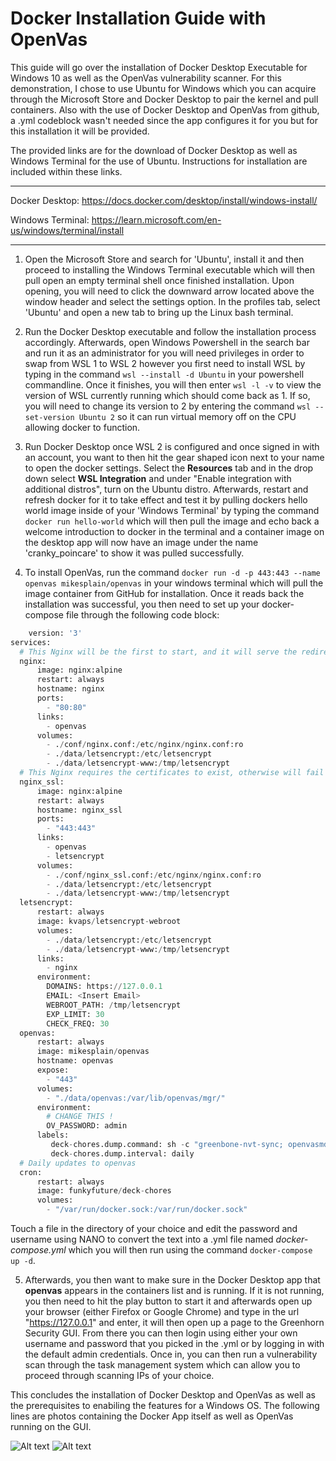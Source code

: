 # Docker Installation Guide with OpenVas
This guide will go over the installation of Docker Desktop Executable for Windows 10 as well as the OpenVas vulnerability scanner. For this demonstration, I chose to use Ubuntu for Windows which you can acquire through the Microsoft Store and Docker Desktop to pair the kernel and pull containers. Also with the use of Docker Desktop and OpenVas from github, a .yml codeblock wasn't needed since the app configures it for you but for this installation it will be provided.

The provided links are for the download of Docker Desktop as well as Windows Terminal for the use of Ubuntu. Instructions for installation are included within these links.
_________________________
Docker Desktop: https://docs.docker.com/desktop/install/windows-install/

Windows Terminal: https://learn.microsoft.com/en-us/windows/terminal/install
_________________________

1. Open the Microsoft Store and search for 'Ubuntu', install it and then proceed to installing the Windows Terminal executable which will then pull open an empty terminal shell once finished installation. Upon opening, you will need to click the downward arrow located above the window header and select the settings option. In the profiles tab, select 'Ubuntu' and open a new tab to bring up the Linux bash terminal.

2. Run the Docker Desktop executable and follow the installation process accordingly. Afterwards, open Windows Powershell in the search bar and run it as an administrator for you will need privileges in order to swap from WSL 1 to WSL 2 however you first need to install WSL by typing in the command `wsl --install -d Ubuntu` in your powershell commandline. Once it finishes, you will then enter `wsl -l -v` to view the version of WSL currently running which should come back as 1. If so, you will need to change its version to 2 by entering the command `wsl --set-version Ubuntu 2` so it can run virtual memory off on the CPU allowing docker to function.

3. Run Docker Desktop once WSL 2 is configured and once signed in with an account, you want to then hit the gear shaped icon next to your name to open the docker settings. Select the **Resources** tab and in the drop down select **WSL Integration** and under "Enable integration with additional distros", turn on the Ubuntu distro. Afterwards, restart and refresh docker for it to take effect and test it by pulling dockers hello world image inside of your 'Windows Terminal' by typing the command `docker run hello-world` which will then pull the image and echo back a welcome introduction to docker in the terminal and a container image on the desktop app will now have an image under the name 'cranky_poincare' to show it was pulled successfully.

4. To install OpenVas, run the command `docker run -d -p 443:443 --name openvas mikesplain/openvas` in your windows terminal which will pull the image container from GitHub for installation. Once it reads back the installation was successful, you then need to set up your docker-compose file through the following code block:
```python
    version: '3'
services:
  # This Nginx will be the first to start, and it will serve the redirect as well as ACME verification
  nginx:
      image: nginx:alpine
      restart: always
      hostname: nginx
      ports:
        - "80:80"
      links:
        - openvas
      volumes:
        - ./conf/nginx.conf:/etc/nginx/nginx.conf:ro
        - ./data/letsencrypt:/etc/letsencrypt
        - ./data/letsencrypt-www:/tmp/letsencrypt
  # This Nginx requires the certificates to exist, otherwise will fail
  nginx_ssl:
      image: nginx:alpine
      restart: always
      hostname: nginx_ssl
      ports:
        - "443:443"
      links:
        - openvas
        - letsencrypt
      volumes:
        - ./conf/nginx_ssl.conf:/etc/nginx/nginx.conf:ro
        - ./data/letsencrypt:/etc/letsencrypt
        - ./data/letsencrypt-www:/tmp/letsencrypt
  letsencrypt:
      restart: always
      image: kvaps/letsencrypt-webroot
      volumes:
        - ./data/letsencrypt:/etc/letsencrypt
        - ./data/letsencrypt-www:/tmp/letsencrypt
      links:
        - nginx
      environment:
        DOMAINS: https://127.0.0.1
        EMAIL: <Insert Email>
        WEBROOT_PATH: /tmp/letsencrypt
        EXP_LIMIT: 30
        CHECK_FREQ: 30
  openvas:
      restart: always
      image: mikesplain/openvas
      hostname: openvas
      expose:
        - "443"
      volumes:
        - "./data/openvas:/var/lib/openvas/mgr/"
      environment:
        # CHANGE THIS !
        OV_PASSWORD: admin
      labels:
         deck-chores.dump.command: sh -c "greenbone-nvt-sync; openvasmd --rebuild --progress"
         deck-chores.dump.interval: daily
  # Daily updates to openvas
  cron:
      restart: always
      image: funkyfuture/deck-chores
      volumes:
        - "/var/run/docker.sock:/var/run/docker.sock"

```
Touch a file in the directory of your choice and edit the password and username using NANO to convert the text into a .yml file named *docker-compose.yml* which you will then run using the command `docker-compose up -d`.

5. Afterwards, you then want to make sure in the Docker Desktop app that **openvas** appears in the containers list and is running. If it is not running, you then need to hit the play button to start it and afterwards open up your browser (either Firefox or Google Chrome) and type in the url "https://127.0.0.1" and enter, it will then open up a page to the Greenhorn Security GUI. From there you can then login using either your own username and password that you picked in the .yml or by logging in with the default admin credentials. Once in, you can then run a vulnerability scan through the task management system which can allow you to proceed through scanning IPs of your choice.
   
This concludes the installation of Docker Desktop and OpenVas as well as the prerequisites to enabiling the features for a Windows OS. The following lines are photos containing the Docker App itself as well as OpenVas running on the GUI.

![Alt text](https://i.ibb.co/MpDTjwz/Proofconcept-Docker1.jpg "OpenVas Vulnerability Scan")
![Alt text](https://i.ibb.co/Qj8bsHX/Proofconcept-Docker2.jpg "OpenVas Vulnerability Scan")

